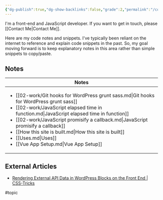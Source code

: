 ```yaml
---
{"dg-publish":true,"dg-show-backlinks":false,"grade":2,"permalink":"/code-and-work/","dgShowBacklinks":false,"dgPassFrontmatter":true}
---
```



I'm a front-end and JavaScript developer. If you want to get in touch, please [[Contact Me\|Contact Me]].

Here are my code notes and snippets. I've typically been reliant on the internet to reference and explain code snippets in the past. So, my goal moving forward is to keep explanatory notes in this area rather than simple snippets to copy/paste.

## Notes

| Notes                                                                                                                                                                                                                                                                                                                                                                                                                                     |
| ----------------------------------------------------------------------------------------------------------------------------------------------------------------------------------------------------------------------------------------------------------------------------------------------------------------------------------------------------------------------------------------------------------------------------------------- |
| <ul><li>[[02-work/Git hooks for WordPress grunt sass.md\\|Git hooks for WordPress grunt sass]]</li><li>[[02-work/JavaScript elapsed time in function.md\\|JavaScript elapsed time in function]]</li><li>[[02-work/JavaScript promisify a callback.md\\|JavaScript promisify a callback]]</li><li>[[How this site is built.md\\|How this site is built]]</li><li>[[Uses.md\\|Uses]]</li><li>[[Vue App Setup.md\\|Vue App Setup]]</li></ul> |


## External Articles

- [Rendering External API Data in WordPress Blocks on the Front End | CSS-Tricks](https://css-tricks.com/rendering-external-api-data-in-wordpress-blocks-on-the-front-end/)


#topic 